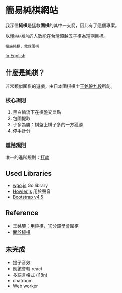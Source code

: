 # 簡易純棋網站

我深信**純棋**是拯救**圍棋**的其中一支箭，因此有了這個專案。

以懂`純棋規則`的人數能在台灣超越五子棋為短期目標。

`推廣純棋，救救圍棋`

[In English](./docs/README-ENG.md)

## 什麼是純棋？

非常類似圍棋的遊戲，由日本圍棋棋士[王銘琬九段](https://zh.wikipedia.org/wiki/%E7%8E%8B%E9%8A%98%E7%90%AC)所創。

### 核心規則

1. 黑白輪流下在棋盤交叉點
2. 包圍提取
3. 子多為勝：棋盤上棋子多的一方獲勝
4. 停手計分

### 進階規則

唯一的進階規則：[打劫](https://youtu.be/3dMT9kaHYaU)

## Used Libraries

+ [wgo.js](https://github.com/waltheri/wgo.js) Go library
+ [Howler.js](https://howlerjs.com/) 用於聲音
+ [Bootstrap v4.5](https://getbootstrap.com/docs/4.5/getting-started/introduction/)

## Reference

+ [王銘琬：用純棋，10分鐘學會圍棋](https://youtu.be/kJyPoZ6Xmsw)
+ [關於純棋](https://letsjungo.sinkirou.com/)

## 未完成

+ 提子音效
+ 應該會轉 react
+ 多語言格式 (i18n)
+ chatroom
+ Web worker
